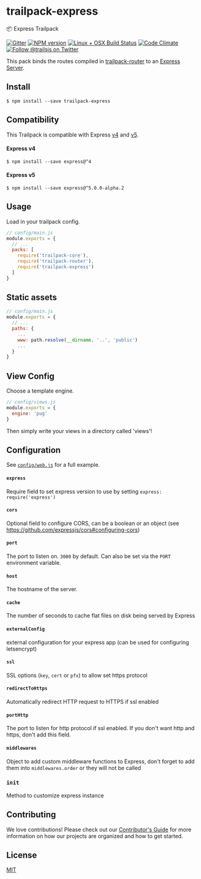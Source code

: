 # trailpack-express
:package: Express Trailpack

[![Gitter][gitter-image]][gitter-url]
[![NPM version][npm-image]][npm-url]
[![Linux + OSX Build Status][ci-image]][ci-url]
[![Code Climate][codeclimate-image]][codeclimate-url]
[![Follow @trailsjs on Twitter][twitter-image]][twitter-url]

This pack binds the routes compiled in [trailpack-router](https://github.com/trailsjs/trailpack-router)
to an [Express Server](http://expressjs.com/en/api.html). 

## Install

```
$ npm install --save trailpack-express
```

## Compatibility

This Trailpack is compatible with Express [v4](http://expressjs.com/en/4x/api.html) and [v5](https://github.com/expressjs/express/tree/5.0).

#### Express v4

```
$ npm install --save express@^4
```

#### Express v5

```
$ npm install --save express@^5.0.0-alpha.2
```

## Usage
Load in your trailpack config.

```js
// config/main.js
module.exports = {
  // ...
  packs: [
    require('trailpack-core'),
    require('trailpack-router'),
    require('trailpack-express')
  ]
}
```

## Static assets
```js
// config/main.js
module.exports = {
  // ...
  paths: {
    ...
    www: path.resolve(__dirname, '..', 'public')
    ...
  }
}
```

## View Config
Choose a template engine.

```js
// config/views.js
module.exports = {
  engine: 'pug'
}
```

Then simply write your views in a directory called 'views'!

## Configuration

See [`config/web.js`](https://github.com/trailsjs/trailpack-express/blob/master/archetype/config/web.js) for a full example.

#### `express`
Require field to set express version to use by setting `express: require('express')`

#### `cors`
Optional field to configure CORS, can be a boolean or an object (see https://github.com/expressjs/cors#configuring-cors)

#### `port`
The port to listen on. `3000` by default. Can also be set via the `PORT` environment variable.

#### `host`
The hostname of the server.

#### `cache`
The number of seconds to cache flat files on disk being served by Express

#### `externalConfig`
external configuration for your express app (can be used for configuring letsencrypt)

#### `ssl`
SSL options (`key`, `cert` or `pfx`) to allow set https protocol

#### `redirectToHttps`
Automatically redirect HTTP request to HTTPS if ssl enabled

#### `portHttp`
The port to listen for http protocol if ssl enabled. If you don't want http and https, don't add this field.

#### `middlewares`
Object to add custom middleware functions to Express, don't forget to add them into `middlewares.order` or they will not be called

### `init`
Method to customize express instance

## Contributing
We love contributions! Please check out our [Contributor's Guide](https://github.com/trailsjs/trails/blob/master/.github/CONTRIBUTING.md) for more
information on how our projects are organized and how to get started.

## License
[MIT](https://github.com/trailsjs/trailpack-express/blob/master/LICENSE)

[trails-image]: http://i.imgur.com/zfT2NEv.png
[trails-url]: http://trailsjs.io
[npm-image]: https://img.shields.io/npm/v/trailpack-express.svg?style=flat-square
[npm-url]: https://npmjs.org/package/trailpack-express
[ci-image]: https://img.shields.io/travis/trailsjs/trailpack-express.svg?style=flat-square&label=Linux%20/%20OSX
[ci-url]: https://travis-ci.org/trailsjs/trailpack-express
[codeclimate-image]: https://img.shields.io/codeclimate/github/trailsjs/trailpack-express.svg?style=flat-square
[codeclimate-url]: https://codeclimate.com/github/trailsjs/trailpack-express
[gitter-image]: http://img.shields.io/badge/+%20GITTER-JOIN%20CHAT%20%E2%86%92-1DCE73.svg?style=flat-square
[gitter-url]: https://gitter.im/trailsjs/trails
[twitter-image]: https://img.shields.io/twitter/follow/trailsjs.svg?style=social
[twitter-url]: https://twitter.com/trailsjs
